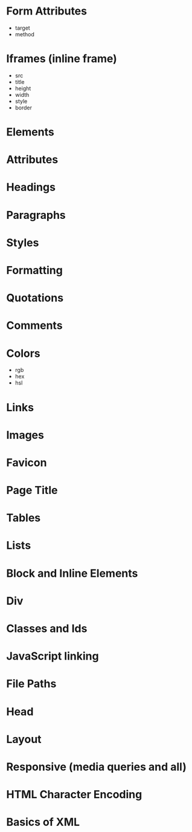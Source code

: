 # Form Attributes

- target
- method


# Iframes (inline frame)
- src
- title
- height
- width
- style
- border

# Elements

# Attributes

# Headings

# Paragraphs

# Styles

# Formatting

# Quotations

# Comments

# Colors
- rgb
- hex
- hsl


# Links

# Images

# Favicon

# Page Title

# Tables

# Lists

# Block and Inline Elements

# Div

# Classes and Ids

# JavaScript linking

# File Paths

# Head


# Layout


# Responsive (media queries and all)

# HTML Character Encoding

# Basics of XML